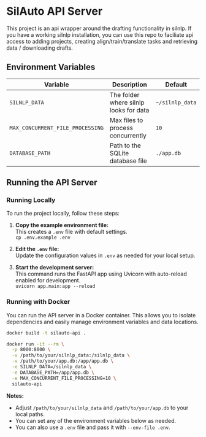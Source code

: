 # SilAuto API Server

This project is an api wrapper around the drafting functionality in silnlp. If you have a working silnlp installation, you can use this repo to faciliate api access to adding projects, creating align/train/translate tasks and retrieving data / downloading drafts.

## Environment Variables

| Variable                         | Description                            | Default         |
| ---------------------------------| -------------------------------------- | --------------- |
| `SILNLP_DATA`                    | The folder where silnlp looks for data | `~/silnlp_data` |
| `MAX_CONCURRENT_FILE_PROCESSING` | Max files to process concurrently      | `10`            |
| `DATABASE_PATH`                  | Path to the SQLite database file       | `./app.db`      |

## Running the API Server

### Running Locally

To run the project locally, follow these steps:

1. **Copy the example environment file:**  
   This creates a `.env` file with default settings.  
   `cp .env.example .env`

2. **Edit the `.env` file:**  
   Update the configuration values in `.env` as needed for your local setup.

3. **Start the development server:**  
   This command runs the FastAPI app using Uvicorn with auto-reload enabled for development.  
   `uvicorn app.main:app --reload`


### Running with Docker

You can run the API server in a Docker container. This allows you to isolate dependencies and easily manage environment variables and data locations.

```bash
docker build -t silauto-api .

docker run -it --rm \
  -p 8000:8000 \
  -v /path/to/your/silnlp_data:/silnlp_data \
  -v /path/to/your/app.db:/app/app.db \
  -e SILNLP_DATA=/silnlp_data \
  -e DATABASE_PATH=/app/app.db \
  -e MAX_CONCURRENT_FILE_PROCESSING=10 \
  silauto-api
```

**Notes:**
- Adjust `/path/to/your/silnlp_data` and `/path/to/your/app.db` to your local paths.
- You can set any of the environment variables below as needed.
- You can also use a `.env` file and pass it with `--env-file .env`.
